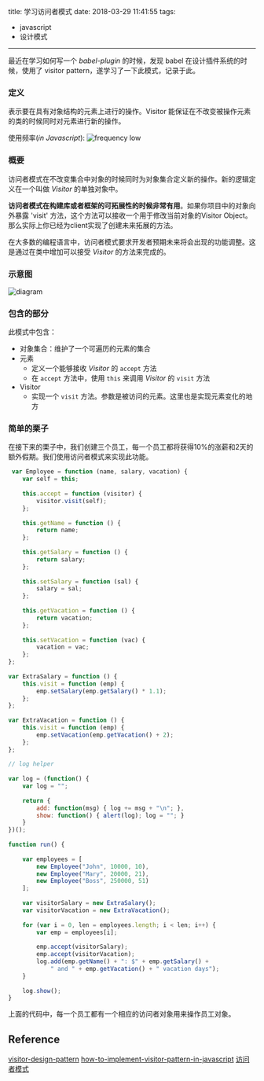 title: 学习访问者模式
date: 2018-03-29 11:41:55
tags:
 - javascript
 - 设计模式
---


最近在学习如何写一个 *babel-plugin* 的时候，发现 babel 在设计插件系统的时候，使用了 visitor pattern，遂学习了一下此模式，记录于此。

<!--more-->

### 定义

表示要在具有对象结构的元素上进行的操作。Visitor 能保证在不改变被操作元素的类的时候同时对元素进行新的操作。

使用频率(*in Javascript*): ![frequency][1] low

### 概要

访问者模式在不改变集合中对象的时候同时为对象集合定义新的操作。新的逻辑定义在一个叫做 *Visitor* 的单独对象中。

**访问者模式在构建库或者框架的可拓展性的时候非常有用**。如果你项目中的对象向外暴露 'visit' 方法，这个方法可以接收一个用于修改当前对象的Visitor Object。那么实际上你已经为client实现了创建未来拓展的方法。

在大多数的编程语言中，访问者模式要求开发者预期未来将会出现的功能调整。这是通过在类中增加可以接受 *Visitor* 的方法来完成的。

### 示意图

![diagram][2]

### 包含的部分

此模式中包含：

- 对象集合：维护了一个可遍历的元素的集合
- 元素
  - 定义一个能够接收 *Visitor* 的 `accept` 方法
  - 在 `accept` 方法中，使用 `this` 来调用 *Visitor* 的 `visit` 方法
- Visitor
  - 实现一个 `visit` 方法。参数是被访问的元素。这里也是实现元素变化的地方

### 简单的栗子
  
  在接下来的栗子中，我们创建三个员工，每一个员工都将获得10%的涨薪和2天的额外假期。我们使用访问者模式来实现此功能。
  
```js
 var Employee = function (name, salary, vacation) {
    var self = this;
        
    this.accept = function (visitor) {
        visitor.visit(self);
    };
 
    this.getName = function () {
        return name;
    };
 
    this.getSalary = function () {
        return salary;
    };
 
    this.setSalary = function (sal) {
        salary = sal;
    };
 
    this.getVacation = function () {
        return vacation;
    };
 
    this.setVacation = function (vac) {
        vacation = vac;
    };
};
 
var ExtraSalary = function () {
    this.visit = function (emp) {
        emp.setSalary(emp.getSalary() * 1.1);
    };
};
 
var ExtraVacation = function () {
    this.visit = function (emp) {
        emp.setVacation(emp.getVacation() + 2);
    };
};
 
// log helper
 
var log = (function() {
    var log = "";
 
    return {
        add: function(msg) { log += msg + "\n"; },
        show: function() { alert(log); log = ""; }
    }
})();
 
function run() {
        
    var employees = [
        new Employee("John", 10000, 10),
        new Employee("Mary", 20000, 21),
        new Employee("Boss", 250000, 51)
    ];
 
    var visitorSalary = new ExtraSalary();
    var visitorVacation = new ExtraVacation();
        
    for (var i = 0, len = employees.length; i < len; i++) {
        var emp = employees[i];
            
        emp.accept(visitorSalary);
        emp.accept(visitorVacation);
        log.add(emp.getName() + ": $" + emp.getSalary() +
            " and " + emp.getVacation() + " vacation days");
    }
 
    log.show();
}
```

上面的代码中，每一个员工都有一个相应的访问者对象用来操作员工对象。

## Reference

[visitor-design-pattern][3]
[how-to-implement-visitor-pattern-in-javascript][4]
[访问者模式][5]


  [1]: http://www.dofactory.com/images/use_low.gif
  [2]: http://www.dofactory.com/images/diagrams/javascript/javascript-visitor.jpg
  [3]: http://www.dofactory.com/javascript/visitor-design-pattern
  [4]: https://stackoverflow.com/questions/9831415/how-to-implement-visitor-pattern-in-javascript
  [5]: http://blog.csdn.net/cooldragon/article/details/52177273